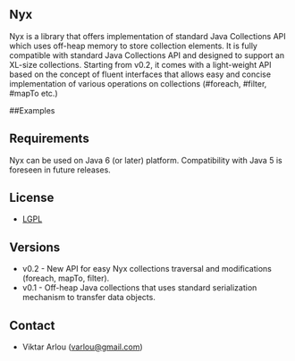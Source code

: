 ## Nyx

Nyx is a library that offers implementation of standard Java Collections API which uses off-heap memory to store collection elements. It is fully compatible with standard Java Collections API and designed to support an XL-size collections. 
Starting from v0.2, it comes with a light-weight API based on the concept of fluent interfaces that allows easy and concise implementation of various operations on collections (#foreach, #filter, #mapTo etc.)

##Examples

<script src="https://gist.github.com/Arvik/df8d2f8e4481dbee366c.js"></script>

## Requirements

Nyx can be used on Java 6 (or later) platform. Compatibility with Java 5 is foreseen in future releases. 

## License

* [LGPL](http://www.gnu.org/copyleft/lesser.html) 

## Versions

* v0.2 - New API for easy Nyx collections traversal and modifications (foreach, mapTo, filter). 
* v0.1 - Off-heap Java collections that uses standard serialization mechanism to transfer data objects.

## Contact

* Viktar Arlou (varlou@gmail.com)
